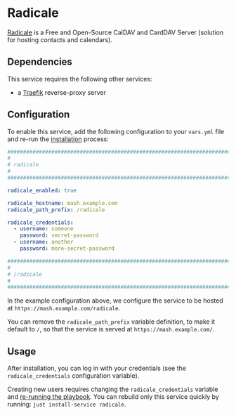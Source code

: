 # Radicale

[Radicale](https://radicale.org/) is a Free and Open-Source CalDAV and CardDAV Server (solution for hosting contacts and calendars).


## Dependencies

This service requires the following other services:

- a [Traefik](traefik.md) reverse-proxy server


## Configuration

To enable this service, add the following configuration to your `vars.yml` file and re-run the [installation](../installing.md) process:

```yaml
########################################################################
#                                                                      #
# radicale                                                             #
#                                                                      #
########################################################################

radicale_enabled: true

radicale_hostname: mash.example.com
radicale_path_prefix: /radicale

radicale_credentials:
  - username: someone
    password: secret-password
  - username: another
    password: more-secret-password

########################################################################
#                                                                      #
# /radicale                                                            #
#                                                                      #
########################################################################
```

In the example configuration above, we configure the service to be hosted at `https://mash.example.com/radicale`.

You can remove the `radicale_path_prefix` variable definition, to make it default to `/`, so that the service is served at `https://mash.example.com/`.


## Usage

After installation, you can log in with your credentials (see the `radicale_credentials` configuration variable).

Creating new users requires changing the `radicale_credentials` variable and [re-running the playbook](../installing.md). You can rebuild only this service quickly by running: `just install-service radicale`.
